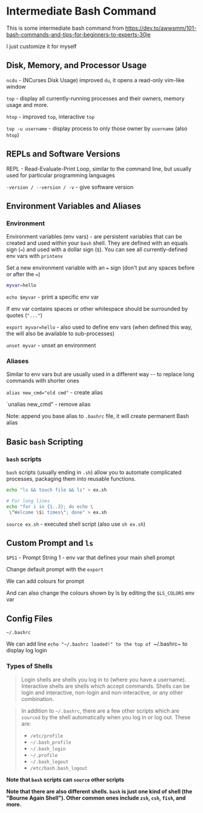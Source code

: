 # Intermediate Bash Command

This is some intermediate bash command from https://dev.to/awwsmm/101-bash-commands-and-tips-for-beginners-to-experts-30je

I just customize it for myself

## Disk, Memory, and Processor Usage

`ncdu` - (NCurses Disk Usage) improved `du`, it opens a read-only vim-like window

`top` - display all currently-running processes and their owners, memory usage and more.

`htop` - improved `top`, interactive `top`

`top -u username` - display process to only those owner by `username` (also `htop`)

## REPLs and Software Versions

REPL - Read-Evaluate-Print Loop, similar to the command line, but usually used for particular programming languages

`-version / --version / -v` - give software version

## Environment Variables and Aliases

### Environment

Environment variables (env vars) - are persistent variables that can be created and used within your `bash` shell. They are defined with an equals sign (`=`) and used with a dollar sign (`$`). You can see all currently-defined env vars with `printenv`

Set a new environment variable with an `=` sign (don't put any spaces before or after the `=`)

```bash
myvar=hello
```

`echo $myvar` - print a specific env var

If env var contains spaces or other whitespace should be surrounded by quotes (`"..."`)

`export myvar=hello` - also used to define env vars (when defined this way, the will also be available to sub-processes)

`unset myvar` - unset an environment

### Aliases

Similar to env vars but are usually used in a different way -- to replace long commands with shorter ones

`alias new_cmd="old cmd"` - create alias

`unalias new_cmd" - remove alias

Note: append you base alias to `.bashrc` file, it will create permanent Bash alias

## Basic `bash` Scripting

### `bash` scripts

`bash` scripts (usually ending in `.sh`) allow you to automate complicated processes, packaging them into reusable functions.

```bash
echo "ls && touch file && ls" > ex.sh

# For long lines
echo "for i in {1..3}; do echo \
 \"Welcome \$i times\"; done" > ex.sh
```

`source ex.sh` - executed shell script (also use `sh ex.sh`)

## Custom Prompt and `ls`

`$PS1` - Prompt String 1 - env var that defines your main shell prompt

Change default prompt with the `export`

We can add colours for prompt

And can also change the colours shown by ls by editing the `$LS_COLORS` env var

## Config Files

`~/.bashrc`

We can add line `echo "~/.bashrc loaded!" to the top of `~/.bashrc~ to display log login

### Types of Shells

> Login shells are shells you log in to (where you have a username). Interactive shells are shells which accept commands. Shells can be login and interactive, non-login and non-interactive, or any other combination.

> In addition to `~/.bashrc`, there are a few other scripts which are `sourced` by the shell automatically when you log in or log out. These are:
> * `/etc/profile`
> * `~/.bash_profile`
> * `~/.bash_login`
> * `~/.profile`
> * `~/.bash_logout`
> * `/etc/bash.bash_logout`

**Note that `bash` scripts can `source` other scripts**

**Note that there are also different shells. `bash` is just one kind of shell (the "Bourne Again Shell"). Other common ones include `zsh`, `csh`, `fish`, and more.**
